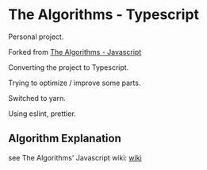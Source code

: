 # The Algorithms - Typescript

Personal project.

Forked from [The Algorithms - Javascript](https://github.com/TheAlgorithms/Javascript)

Converting the project to Typescript.

Trying to optimize / improve some parts.

Switched to yarn.

Using eslint, prettier.


## Algorithm Explanation

see The Algorithms' Javascript wiki: [wiki](https://github.com/TheAlgorithms/Javascript/wiki)

